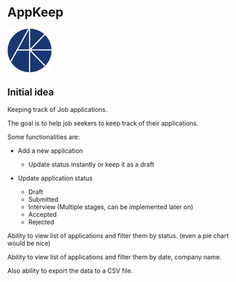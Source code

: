 # AppKeep
<img src="logo.png"  width="100" height="100">

## **Initial idea**

Keeping track of Job applications.

The goal is to help job seekers to keep track of their applications.

Some functionalities are:
- Add a new application
  - Update status instantly or keep it as a draft
  
- Update application status
  - Draft
  - Submitted 
  - Interview (Multiple stages, can be implemented later on)
  - Accepted
  - Rejected 

Ability to view list of applications and filter them by status. (even a pie chart would be nice)

  
Ability to view list of applications and filter them by date, company name.

Also ability to export the data to a CSV file.







